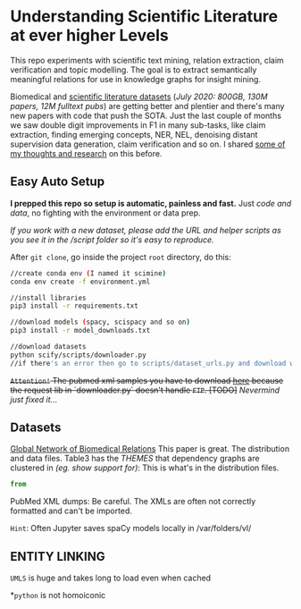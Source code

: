 # Understanding Scientific Literature at ever higher Levels

This repo experiments with scientific text mining, relation extraction, claim verification and topic modelling. The goal is to extract semantically meaningful relations for use in knowledge graphs for insight mining.  

Biomedical and [scientific literature datasets](https://allenai.org/data/s2orc) (*July 2020: 800GB, 130M papers, 12M fulltext pubs*) are getting better and plentier and there's many new papers with code that push the SOTA. Just the last couple of months we saw double digit improvements in F1 in many sub-tasks, like claim extraction, finding emerging concepts, NER, NEL, denoising distant supervision data generation, claim verification and so on. I shared [some of my thoughts and research](https://roamresearch.com/#/app/markus/page/7epJgOL3X) on this before. 



## Easy Auto Setup

**I prepped this repo so setup is automatic, painless and fast.** Just *code and data*, no fighting with the environment or data prep.

*If you work with a new dataset, please add the URL and helper scripts as you see it in the /script folder so it's easy to reproduce.*

After `git clone`, go inside the project `root` directory, do this:


```bash
//create conda env (I named it scimine)
conda env create -f environment.yml

//install libraries
pip3 install -r requirements.txt

//download models (spacy, scispacy and so on)
pip3 install -r model_downloads.txt

//download datasets
python scify/scripts/downloader.py
//if there's an error then go to scripts/dataset_urls.py and download with the url from your browser
```

~~`Attention!` The pubmed xml samples you have to download [here]([ftp://ftp.ncbi.nlm.nih.gov/pubmed/baseline-2018-sample/](ftp://ftp.ncbi.nlm.nih.gov/pubmed/baseline-2018-sample/)) because the request lib in `downloader.py` doesn't handle `FTP`. [TODO]~~ *Nevermind just fixed it...*

## Datasets
[Global Network of Biomedical Relations](https://academic.oup.com/bioinformatics/article/34/15/2614/4911883) This paper is great. The distribution and data files. Table3 has the *THEMES* that dependency graphs are clustered in *(eg. show support for)*: This is what's in the distribution files.

```python
from 
```



PubMed XML dumps: Be careful. The XMLs are often not correctly formatted and can't be imported. 



`Hint`: Often Jupyter saves spaCy models locally in /var/folders/vl/



## ENTITY LINKING

`UMLS` is huge and takes long to load even when cached



*`python` is not homoiconic